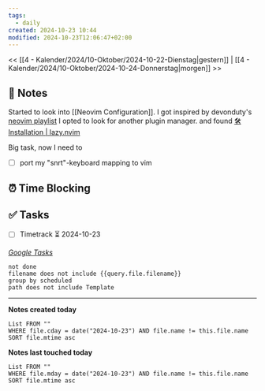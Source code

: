 ```yaml
---
tags:
  - daily
created: 2024-10-23 10:44
modified: 2024-10-23T12:06:47+02:00
---
```

<< [[4 - Kalender/2024/10-Oktober/2024-10-22-Dienstag|gestern]] | [[4 - Kalender/2024/10-Oktober/2024-10-24-Donnerstag|morgen]] >>

## 📝 Notes
Started to look into [[Neovim Configuration]].  I got inspired by devonduty's [neovim playlist](https://www.youtube.com/watch?v=cQ-7ex7je88&list=PLu-ydI-PCl0OEG0ZEqLRRuCrMJGAAI0tW&index=2) 
I opted to look for another plugin manager. and found [🛠️ Installation | lazy.nvim](https://lazy.folke.io/installation)

Big task, now I need to 
- [ ] port my "snrt"-keyboard mapping to vim

## ⏰ Time Blocking

## ✅ Tasks
- [ ] Timetrack ⏳ 2024-10-23

_[Google Tasks](https://calendar.google.com/calendar/u/0/r/tasks)_
```tasks
not done
filename does not include {{query.file.filename}}
group by scheduled
path does not include Template
```

---

**Notes created today**
```dataview
List FROM "" 
WHERE file.cday = date("2024-10-23") AND file.name != this.file.name
SORT file.mtime asc
```

 **Notes last touched today**
 
```dataview
List FROM "" 
WHERE file.mday = date("2024-10-23") AND file.name != this.file.name
SORT file.mtime asc
```